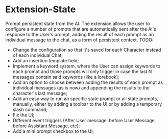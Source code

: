 # Extension-State
Prompt persistent state from the AI.
The extension allows the user to configure a number of prompts that are automatically sent after the AI's response to the User's prompt, adding the result of each prompt as an individual message to the chat, as a form of persistent context.
TODO:
 - Change the configuration so that it's saved for each Character instead of each individual Chat;
 - Add an insertion template field;
 - Implement a keyword system, where the User can assign keywords to each prompt and those prompts will only trigger in case the last N messages contain said keywords (like a lorebook);
 - Add an option to choose between adding the results of each prompt as individual messages (as is now) and appending the results to the character's last message;
 - Add an easy way to run an specific state prompt or all state prompts, manually, either by adding a toolbar to the UI or by adding a temporary slash command;
 - Fix the UI;
 - Different event triggers (After User message, before User Message, before Assistant Message, etc);
 - Add a mini prompt checkbox to the UI;